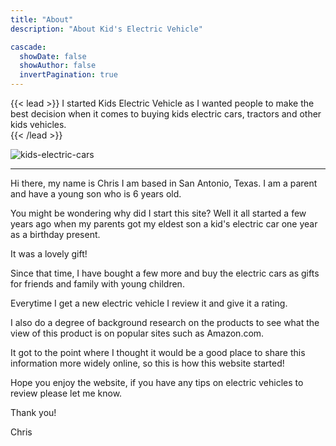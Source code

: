 ```yaml
---
title: "About"
description: "About Kid's Electric Vehicle"

cascade:
  showDate: false
  showAuthor: false
  invertPagination: true
---
```


{{< lead >}}
I started Kids Electric Vehicle as I wanted people to make the best decision when it comes to buying kids electric cars, tractors and other kids vehicles.  
{{< /lead >}}

![kids-electric-cars](/kids-electric-toy-cars.png)

---

Hi there, my name is Chris I am based in San Antonio, Texas. I am a parent and have a young son who is 6 years old. 

You might be wondering why did I start this site?  Well it all started a few years ago when my parents got my eldest son a kid's electric car one year as a birthday present.  

It was a lovely gift!

Since that time, I have bought a few more and buy the electric cars as gifts for friends and family with young children.  

Everytime I get a new electric vehicle I review it and give it a rating.  

I also do a degree of background research on the products to see what the view of this product is on popular sites such as Amazon.com.

It got to the point where I thought it would be a good place to share this information more widely online, so this is how this website started!

Hope you enjoy the website, if you have any tips on electric vehicles to review please let me know.

Thank you!

Chris